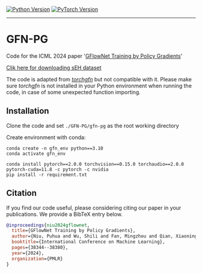   <a href="https://www.python.org/"><img alt="Python Version" src="https://img.shields.io/badge/Python-%E2%89%A53.10-blue" /></a>
  <a href="https://pytorch.org/"><img alt="PyTorch Version" src="https://img.shields.io/badge/PyTorch-%E2%89%A52.0.0-green" /></a>
<!-- <div align="center">
</div> -->
--------------------------------------------------------------------------------
# GFN-PG
Code for the ICML 2024 paper '[GFlowNet Training by Policy Gradients](https://proceedings.mlr.press/v235/niu24c.html)'

[Clik here for downloading sEH dataset](https://drive.google.com/file/d/1-RCgm7CZFmU3UP4pw8CXI9r_LiUaUSP4/view?usp=sharing)

The code is adapted from [*torchgfn*](https://pypi.org/project/torchgfn/0.1.3/) but not compatible with it. Please make sure *torchgfn* is not installed in your Python environment when running the code, in case of some unexpected function importing. 

## Installation
Clone the code and set ```./GFN-PG/gfn-pg``` as the root working directory

Create environment with conda:
```
conda create -n gfn_env python==3.10
conda activate gfn_env

conda install pytorch==2.0.0 torchvision==0.15.0 torchaudio==2.0.0 pytorch-cuda=11.8 -c pytorch -c nvidia
pip install -r requirement.txt
```



## Citation

If you find our code useful, please considering citing our paper in your publications. We provide a BibTeX entry below.


```bibtex
@inproceedings{niu2024gflownet,
  title={GFlowNet Training by Policy Gradients},
  author={Niu, Puhua and Wu, Shili and Fan, Mingzhou and Qian, Xiaoning},
  booktitle={International Conference on Machine Learning},
  pages={38344--38380},
  year={2024},
  organization={PMLR}
}



